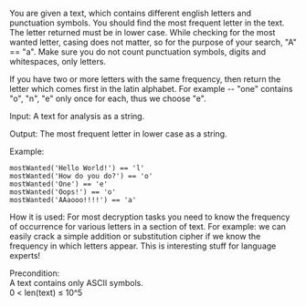You are given a text, which contains different english letters and punctuation symbols. You should find the most frequent letter in the text. The letter returned must be in lower case.
While checking for the most wanted letter, casing does not matter, so for the purpose of your search, "A" == "a". Make sure you do not count punctuation symbols, digits and whitespaces, only letters.

If you have two or more letters with the same frequency, then return the letter which comes first in the latin alphabet. For example -- "one" contains "o", "n", "e" only once for each, thus we choose "e".

Input: A text for analysis as a string.

Output: The most frequent letter in lower case as a string.

Example:
```
mostWanted('Hello World!') == 'l'
mostWanted('How do you do?') == 'o'
mostWanted('One') == 'e'
mostWanted('Oops!') == 'o'
mostWanted('AAaooo!!!!') == 'a'
```

How it is used: For most decryption tasks you need to know the frequency of occurrence for various letters in a section of text. For example: we can easily crack a simple addition or substitution cipher if we know the frequency in which letters appear. This is interesting stuff for language experts!

Precondition:  
A text contains only ASCII symbols.  
0 < len(text) ≤ 10^5 